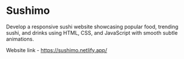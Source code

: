 # Sushimo
Develop a responsive sushi website showcasing popular food, trending sushi, and drinks using HTML, CSS, and JavaScript with smooth subtle animations.

Website link - https://sushimo.netlify.app/
